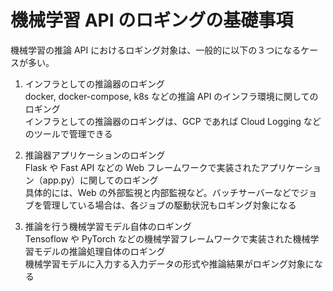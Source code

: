 # 機械学習 API のロギングの基礎事項


機械学習の推論 API におけるロギング対象は、一般的に以下の３つになるケースが多い。

1. インフラとしての推論器のロギング<br>
    docker, docker-compose, k8s などの推論 API のインフラ環境に関してのロギング<br>
    インフラとしての推論器のロギングは、GCP であれば Cloud Logging などのツールで管理できる

1. 推論器アプリケーションのロギング<br>
    Flask や Fast API などの Web フレームワークで実装されたアプリケーション（app.py）に関してのロギング<br>
    具体的には、Web の外部監視と内部監視など。バッチサーバーなどでジョブを管理している場合は、各ジョブの駆動状況もロギング対象になる

1. 推論を行う機械学習モデル自体のロギング<br>
    Tensoflow や PyTorch などの機械学習フレームワークで実装された機械学習モデルの推論処理自体のロギング<br>
    機械学習モデルに入力する入力データの形式や推論結果がロギング対象になる

    

